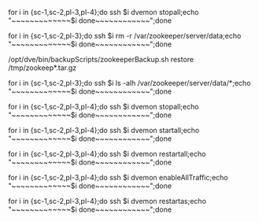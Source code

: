 

for i in {sc-1,sc-2,pl-3,pl-4};do ssh $i dvemon stopall;echo "~~~~~~~~~~~~~$i done~~~~~~~~~~~~";done

for i in {sc-1,sc-2,pl-3};do ssh $i rm -r /var/zookeeper/server/data;echo "~~~~~~~~~~~~~$i done~~~~~~~~~~~~";done

/opt/dve/bin/backupScripts/zookeeperBackup.sh restore /tmp/zookeep*.tar.gz

for i in {sc-1,sc-2,pl-3};do ssh $i ls -alh /var/zookeeper/server/data/*;echo "~~~~~~~~~~~~~$i done~~~~~~~~~~~~";done

for i in {sc-1,sc-2,pl-3,pl-4};do ssh $i dvemon stopall;echo "~~~~~~~~~~~~~$i done~~~~~~~~~~~~";done

for i in {sc-1,sc-2,pl-3,pl-4};do ssh $i dvemon startall;echo "~~~~~~~~~~~~~$i done~~~~~~~~~~~~";done

for i in {sc-1,sc-2,pl-3,pl-4};do ssh $i dvemon restartall;echo "~~~~~~~~~~~~~$i done~~~~~~~~~~~~";done

for i in {sc-1,sc-2,pl-3,pl-4};do ssh $i dvemon enableAllTraffic;echo "~~~~~~~~~~~~~$i done~~~~~~~~~~~~";done

for i in {sc-1,sc-2,pl-3,pl-4};do ssh $i dvemon restartas;echo "~~~~~~~~~~~~~$i done~~~~~~~~~~~~";done
